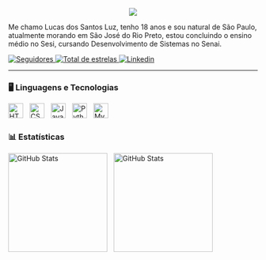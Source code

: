 
<p align="center">
  <!-- Typing SVG by DenverCoder1 - https://github.com/DenverCoder1/readme-typing-svg -->
  <a href="https://github.com/DenverCoder1/readme-typing-svg">
    <img src="https://readme-typing-svg.demolab.com/?lines=Lucas%20dos%20Santos%20Luz;Desenvolvedor%20Web;&font=Fira%20Code&center=true&width=440&height=45&color=blue&vCenter=true&pause=1000&size=22" /></a>
</p>




Me chamo Lucas dos Santos Luz, tenho 18 anos e sou natural de São Paulo, atualmente morando em São José do Rio Preto, estou concluindo o ensino médio no Sesi, cursando Desenvolvimento de Sistemas no Senai.

<p align="left">
<a href="https://github.com/Lucas-Santos-Luz?tab=followers">
        <img 
            alt="Seguidores" 
            title="Me siga no GitHub" 
            src="https://custom-icon-badges.demolab.com/github/followers/Lucas-Santos-Luz?color=236ad3&labelColor=1155ba&style=for-the-badge&logo=github&label=Seguidores&logoColor=white"
        />
    </a>
 <a href="https://github.com/Lucas-Santos-Luz?tab=repositories&sort=stargazers">
        <img 
            alt="Total de estrelas" 
            title="Total de estrelas GitHub" 
            src="https://custom-icon-badges.demolab.com/github/stars/Lucas-Santos-Luz?color=55960c&style=for-the-badge&labelColor=488207&logo=star&label=estrelas"
        />
    </a>
    <a href="https://www.linkedin.com/in/lucas-dos-santos-luz-332a18312/">
        <img 
            alt="Linkedin" 
            title="Me siga no Linkedin" 
            src="https://custom-icon-badges.demolab.com/badge/-Lucas dos Santos Luz-blue?style=for-the-badge&logo=linkedin&logoColor=white"
        />
    </a>
    
</p>

---

### 🖥️ Linguagens e Tecnologias

<img 
    align="left" 
    alt="HTML"
    title="HTML" 
    width="30px" 
    style="padding-right: 10px;" 
    src="https://cdn.jsdelivr.net/gh/devicons/devicon@latest/icons/html5/html5-original.svg" 
/>
<img 
    align="left" 
    alt="CSS" 
    title="CSS"
    width="30px" 
    style="padding-right: 10px;" 
    src="https://cdn.jsdelivr.net/gh/devicons/devicon@latest/icons/css3/css3-original.svg" 
/>
<img 
    align="left" 
    alt="JavaScript" 
    title="JavaScript"
    width="30px" 
    style="padding-right: 10px;" 
    src="https://cdn.jsdelivr.net/gh/devicons/devicon@latest/icons/javascript/javascript-original.svg" 
/>
<img 
    align="left" 
    alt="Python" 
    title="Python"
    width="30px" 
    style="padding-right: 10px;" 
    src="https://cdn.jsdelivr.net/gh/devicons/devicon@latest/icons/python/python-original.svg" 
/>
<img 
    align="left" 
    alt="MySql" 
    title="MySql"
    width="30px" 
    style="padding-right: 10px;" 
    src="https://cdn.jsdelivr.net/gh/devicons/devicon@latest/icons/mysql/mysql-original-wordmark.svg" 
/>

<br/>
<br/>

### 📊 Estatísticas

<p>
  <img 
    align="left" 
    alt="GitHub Stats" 
    height="200" 
    style="padding-right: 10px;" 
    src="https://github-readme-stats.vercel.app/api?username=Lucas-Santos-Luz&show_icons=true&theme=tokyonight&include_all_commits=true&locale=pt-br" 
  />

<img 
      align="left" 
      alt="GitHub Stats" 
      height="200" 
      src="https://github-readme-stats.vercel.app/api/top-langs/?username=Lucas-Santos-Luz&theme=tokyonight&layout=compact&custom_title=Tecnologias&langs_count=9" 
  />

</p>

